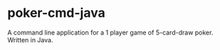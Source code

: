 # poker-cmd-java
A command line application for a 1 player game of 5-card-draw poker. Written in Java.
